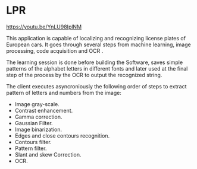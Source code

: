 # LPR

https://youtu.be/YnLU98IplNM

This application is capable of localizing and recognizing license plates of European cars.
It goes through several steps from machine learning, image processing, code acquisition and OCR .

The learning session is done before building the Software, saves simple patterns of the alphabet letters in different fonts and later used at the final step of the process by the OCR to output the recognized string.

The client executes asyncroniously the following order of steps to extract pattern of letters and numbers from the image:
- Image gray-scale.
- Contrast enhancement.
- Gamma correction.
- Gaussian Filter.
- Image binarization.
- Edges and close contours recognition.
- Contours filter.
- Pattern filter.
- Slant and skew Correction.
- OCR.
